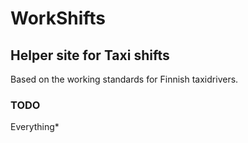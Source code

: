 WorkShifts
====================

Helper site for Taxi shifts
---------------------

Based on the working standards for Finnish taxidrivers.

### TODO

Everything*